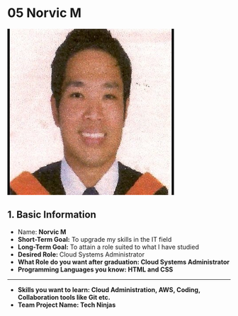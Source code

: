 # **05 Norvic M**
![Norvic Photo](/Ninjas/Masterclass-05Norvic/Assets/NorvicPhoto.jpg)

<h2>1. Basic Information</h2>

<ul>
    <li>Name: <strong>Norvic M</strong></li>
    <li><strong>Short-Term Goal:</strong> To upgrade my skills in the IT field</li>
    <li><strong>Long-Term Goal:</strong> To attain a role suited to what I have studied</li>
    <li><strong>Desired Role: </strong>Cloud Systems Administrator</li>
    <li><strong>What Role do you want after graduation:<strong> Cloud Systems Administrator</li>
    <li><strong>Programming Languages you know:<strong> HTML and CSS</li>
</ul>

---

- **Skills you want to learn**: Cloud Administration, AWS, Coding, Collaboration tools like Git etc.
- **Team Project Name**: Tech Ninjas